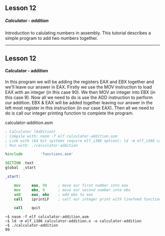 ## Lesson 12

##### Calculator - addition

Introduction to calulating numbers in assembly.  This tutorial describes a simple program to add two numbers together.

---

## Lesson 12

#### Calculator - addition

In this program we will be adding the registers EAX and EBX together and we'll leave our answer in EAX. Firstly we use the MOV instruction to load EAX with an integer (in this case 90).  We then MOV an integer into EBX (in this case 9).  Now all we need to do is use the ADD instruction to perform our addition. EBX & EAX will be added together leaving our answer in the left most register in this instruction (in our case EAX). Then all we need to do is call our integer printing function to complete the program.

calculator-addition.asm
```asm
; Calculator (Addition)
; Compile with: nasm -f elf calculator-addition.asm
; Link with (64 bit systems require elf_i386 option): ld -m elf_i386 calculator-addition.o -o calculator-addition
; Run with: ./calculator-addition

%include        'functions.asm'

SECTION .text
global  _start

_start:

    mov     eax, 90     ; move our first number into eax
    mov     ebx, 9      ; move our second number into ebx
    add     eax, ebx    ; add ebx to eax
    call    iprintLF    ; call our integer print with linefeed function

    call    quit
```

```
~$ nasm -f elf calculator-addition.asm
~$ ld -m elf_i386 calculator-addition.o -o calculator-addition
~$ ./calculator-addition
99
```
